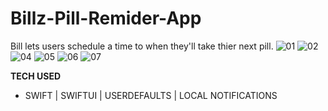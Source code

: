 # Billz-Pill-Remider-App
 Bill lets users schedule a time to when they'll take thier next pill.
 ![01](https://user-images.githubusercontent.com/79456369/160769690-77b219f7-a9ba-4070-9ab3-0dd54443a8d9.png)
![02](https://user-images.githubusercontent.com/79456369/160769715-c0558376-be6b-4827-be6b-f7083e27fb10.png)
![04](https://user-images.githubusercontent.com/79456369/160769742-ccc4caf3-bb50-473a-a091-d9d0738da1d3.png)
![05](https://user-images.githubusercontent.com/79456369/160769763-0a18485f-ec88-48c1-b08c-1c06a60077aa.png)
![06](https://user-images.githubusercontent.com/79456369/160769771-7c6eab58-8919-424d-88da-72ef3ba8aba3.png)
![07](https://user-images.githubusercontent.com/79456369/160769785-c4a71c63-74cf-4259-bfeb-9ee8ca9af1af.png)


**TECH USED**
- SWIFT | SWIFTUI | USERDEFAULTS | LOCAL NOTIFICATIONS
